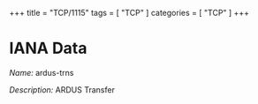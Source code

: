 +++
title = "TCP/1115"
tags = [ "TCP" ]
categories = [ "TCP" ]
+++

# IANA Data

_Name:_ ardus-trns

_Description:_ ARDUS Transfer

